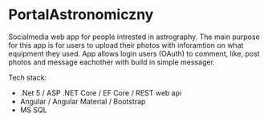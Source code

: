 # PortalAstronomiczny

Socialmedia web app for people intrested in astrography. The main purpose for this app is for users to upload their photos with inforamtion on what equipment they used. App allows login users (OAuth) to comment, like, post photos and message eachother with build in simple messager.

Tech stack:
- .Net 5 / ASP .NET Core / EF Core / REST web api
- Angular / Angular Material / Bootstrap
- MS SQL

